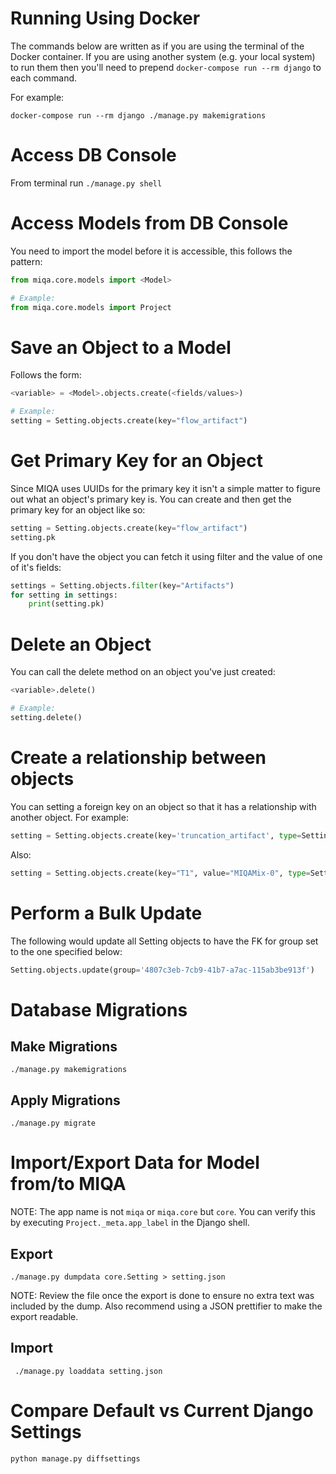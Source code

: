 # Running Using Docker
The commands below are written as if you are using the terminal of the Docker container. If you are using another system (e.g. your local system) to run them then you'll need to prepend `docker-compose run --rm django` to each command.

For example:
```
docker-compose run --rm django ./manage.py makemigrations
```

# Access DB Console
From terminal run `./manage.py shell`

# Access Models from DB Console
You need to import the model before it is accessible, this follows the pattern:
```python
from miqa.core.models import <Model>

# Example:
from miqa.core.models import Project
```

# Save an Object to a Model
Follows the form:
```python
<variable> = <Model>.objects.create(<fields/values>)

# Example:
setting = Setting.objects.create(key="flow_artifact")
```

# Get Primary Key for an Object
Since MIQA uses UUIDs for the primary key it isn't a simple matter to figure out what an object's primary key is. You can create and then get the primary key for an object like so:

```python
setting = Setting.objects.create(key="flow_artifact")
setting.pk
```

If you don't have the object you can fetch it using filter and the value of one of it's fields:

```python
settings = Setting.objects.filter(key="Artifacts")
for setting in settings:
    print(setting.pk)
```

# Delete an Object
You can call the delete method on an object you've just created:

```python
<variable>.delete()

# Example:
setting.delete()
```

# Create a relationship between objects
You can setting a foreign key on an object so that it has a relationship with another object. For example:
```python
setting = Setting.objects.create(key='truncation_artifact', type=Setting.objects.get(pk='246d7d1c-a378-464b-84fe-e9c4cdb78651'))
```

Also:
```python
setting = Setting.objects.create(key="T1", value="MIQAMix-0", type=Setting.objects.get(pk='32bb77ec-935b-4691-ae23-880d090c7ee6'), group=SettingsGroup.objects.get(pk="5dc63f2d-b40e-4b03-bfda-adc0a8bfd229"))
```

# Perform a Bulk Update
The following would update all Setting objects to have the FK for group set to the one specified below:
```python
Setting.objects.update(group='4807c3eb-7cb9-41b7-a7ac-115ab3be913f')
```

# Database Migrations

## Make Migrations
`./manage.py makemigrations`

## Apply Migrations
`./manage.py migrate`

# Import/Export Data for Model from/to MIQA
NOTE: The app name is not `miqa` or `miqa.core` but `core`. You can verify this by executing `Project._meta.app_label` in the Django shell.

## Export
```
./manage.py dumpdata core.Setting > setting.json
```

NOTE: Review the file once the export is done to ensure no extra text was included by the dump. Also recommend using a JSON prettifier to make the export readable.

## Import
```
 ./manage.py loaddata setting.json
```

# Compare Default vs Current Django Settings
`python manage.py diffsettings`